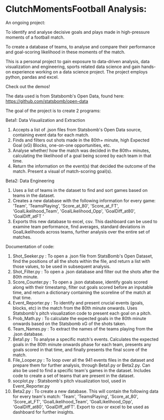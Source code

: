 # ClutchMomentsFootball Analysis: 
An ongoing project: 

To identify and analyse decisive goals and plays made in high-pressure moments of a football match.

To create a database of teams, to analyse and compare their performance and goal-scoring likelihood in these moments of the match. 

This is a personal project to gain exposure to data-driven analysis, data visualization and engineering, sports related data science and gain hands-on experience working on a data science project. The project employs python, pandas and excel.

Check out the demos! 

The data used is from Statsbomb's Open Data, found here: https://github.com/statsbomb/open-data

The goal of the project is to create 2 programs:

Beta1: Data Visualization and Extraction
  1. Accepts a list of .json files from Statsbomb's Open Data source, containing event data for each match.
  2. Finds and filters out shots made in the 80th+ minute, high Expected Goal (xG) Blocks, one-on-one opportunities, etc.
  3. Analyse whether/ how the match was decided in the 80th+ minutes, calculating the likelihood of a goal being scored by each team in that time.
  4. Return the information on the event(s) that decided the outcome of the match. Present a visual of match-scoring goal(s).

Beta2: Data Engineering
  1. Uses a list of teams in the dataset to find and sort games based on teams in the dataset.
  2. Creates a new database with the following information for every game: 'Team', 'TeamsPlaying', 'Score_at_80', 'Score_at_FT', 'GoalLikelihood_Team', 'GoalLikelihood_Opp', 'GoalDiff_at80', 'GoalDiff_atFT '
  3. Exports this new database to excel, csv. This dashboard can be used to examine team performance, find averages, standard deviations in GoalLikelihoods across teams, further analysis over the entire set of matches.


Documentation of code:
  1. Shot_Seeker.py : To open a .json file from StatsBomb's Open Dataset, find the positions of all the shots within the file, and return a list with those values, to be used in subsequent analysis.
  2. Shot_Filter.py : To open a .json database and filter out the shots after the 80th minute.
  3. Score_Counter.py : To open a .json database, identify goals scored along with their timestamp, filter out goals scored before an inputable time, and return a dictionary containing the scoreline of the match at that time.
  4. Event_Reporter.py : To identify and present crucial events (goals, blocks, etc) in the match from the 80th minute onwards. Uses Statsbomb's pitch visualization code to present each goal on a pitch.
  5. Prob_Math.py : To calculate the expected goals in the 80th minute onwards based on the Statsbomb xG of the shots taken.
  6. Team_Names.py : To extract the names of the teams playing from the .json database.
  7. Beta1.py : To analyse a specific match's events. Calculates the expected goals in the 80th minute onwards phase for each team, presents any goals scored in that time, and finally presents the final score of the match.
  8. File_Looper.py : To loop over all the 941 events files in the dataset and prepare them for further analysis, through Beta1.py or Beta2.py. Can also be used to find a specific team's games in the dataset. Includes code to create a set of teams that are present in the dataset.
  9. socplot.py : Statsbomb's pitch visualization tool, used in Event_Reporter.py
  10. Beta2.py : To create a new database. This will contain the following data for every team's match: 'Team', 'TeamsPlaying', 'Score_at_80', 'Score_at_FT', 'GoalLikelihood_Team', 'GoalLikelihood_Opp', 'GoalDiff_at80', 'GoalDiff_atFT'. Export to csv or excel to be used as dashboard for further insights.
